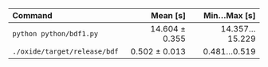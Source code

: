 | Command | Mean [s] | Min…Max [s] |
|:---|---:|---:|
| `python python/bdf1.py` | 14.604 ± 0.355 | 14.357…15.229 |
| `./oxide/target/release/bdf` | 0.502 ± 0.013 | 0.481…0.519 |
